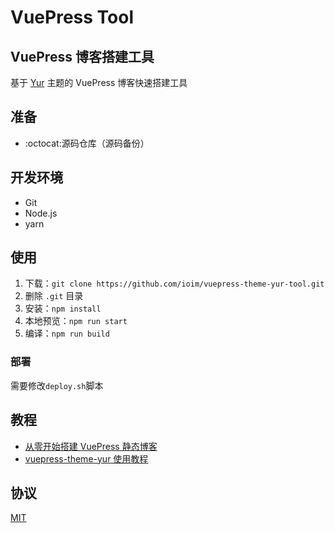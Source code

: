 # VuePress Tool

## VuePress 博客搭建工具

基于 [Yur](https://github.com/cnguu/vuepress-theme-yur) 主题的 VuePress 博客快速搭建工具

## 准备

- :octocat:源码仓库（源码备份）

## 开发环境

- Git
- Node.js
- yarn

## 使用

1. 下载：`git clone https://github.com/ioim/vuepress-theme-yur-tool.git`
2. 删除 `.git` 目录
3. 安装：`npm install`
4. 本地预览：`npm run start`
5. 编译：`npm run build`

### 部署

需要修改`deploy.sh`脚本

## 教程

- [从零开始搭建 VuePress 静态博客](https://blog.cnguu.cn/other/%E4%BB%8E%E9%9B%B6%E5%BC%80%E5%A7%8B%E6%90%AD%E5%BB%BAVuePress%E9%9D%99%E6%80%81%E5%8D%9A%E5%AE%A2.html)
- [vuepress-theme-yur 使用教程](https://wiki.cnguu.cn/zh/theme/vuepress-theme-yur@3.x.html)

## 协议

[MIT](https://opensource.org/licenses/MIT)
